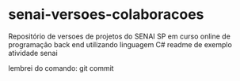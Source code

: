 # senai-versoes-colaboracoes
Repositório de versoes de projetos do SENAI SP em curso online de programação back end utilizando linguagem C#
readme de exemplo atividade senai 

lembrei do comando: git commit